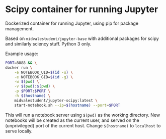 # Scipy container for running Jupyter

Dockerized container for running Jupyter, using pip for package management.

Based on `midvalestudent/jupyter-base` with additional packages for scipy and
similarly sciency stuff.  Python 3 only.

Example usage:

```bash
PORT=8888 && \
docker run \
    -e NOTEBOOK_UID=$(id -u) \
    -e NOTEBOOK_GID=$(id -g) \
    -w $(pwd) \
    -v $(pwd):$(pwd) \
    -p $PORT:$PORT \
    -h $(hostname) \
    midvalestudent/jupyter-scipy:latest \
    start-notebook.sh --ip=$(hostname) --port=$PORT
```

This will run a notebook server using `$(pwd)` as the working directory.  New
notebooks will be created as the current user, and served on the (unprivileged)
port of the current host.  Change `$(hostname)` to `localhost` to serve locally.
